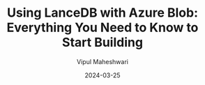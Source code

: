 ---
title: "Using LanceDB with Azure Blob: Everything You Need to Know to Start Building"
date: 2024-03-25
draft: false
featured: false
image: /assets/blog/using-lancedb-with-azure-blob-everything-you-need-to-know-to-start-building-18/using-lancedb-with-azure-blob-everything-you-need-to-know-to-start-building-18.png
description: "Explore using LanceDB with Azure Blob: everything you need to know to start building with practical insights and expert guidance from the LanceDB team."
author: Vipul Maheshwari
--- 